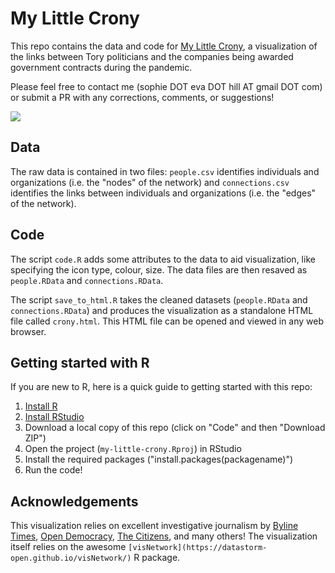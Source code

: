# My Little Crony

This repo contains the data and code for [My Little Crony](https://www.mylittlecrony.com), a visualization of the links between Tory politicians and the companies being awarded government contracts during the pandemic.

Please feel free to contact me (sophie DOT eva DOT hill AT gmail DOT com) or submit a PR with any corrections, comments, or suggestions!

![](gif_example.gif)

## Data
The raw data is contained in two files: `people.csv` identifies individuals and organizations (i.e. the "nodes" of the network) and `connections.csv` identifies the links between individuals and organizations (i.e. the "edges" of the network).

## Code
The script `code.R` adds some attributes to the data to aid visualization, like specifying the icon type, colour, size. The data files are then resaved as `people.RData` and `connections.RData`.

The script `save_to_html.R` takes the cleaned datasets (`people.RData` and `connections.RData`) and produces the visualization as a standalone HTML file called `crony.html`. This HTML file can be opened and viewed in any web browser.

## Getting started with R

If you are new to R, here is a quick guide to getting started with this repo:
1. [Install R](https://www.r-project.org/)
2. [Install RStudio](https://www.rstudio.com/products/rstudio/download/)
3. Download a local copy of this repo (click on "Code" and then "Download ZIP")
4. Open the project (`my-little-crony.Rproj`) in RStudio
5. Install the required packages ("install.packages(packagename)")
6. Run the code!

## Acknowledgements
This visualization relies on excellent investigative journalism by [Byline Times](https://bylinetimes.com/), [Open Democracy](https://www.opendemocracy.net/en/), [The Citizens](https://the-citizens.com/), and many others! The visualization itself relies on the awesome `[visNetwork](https://datastorm-open.github.io/visNetwork/)` R package.
